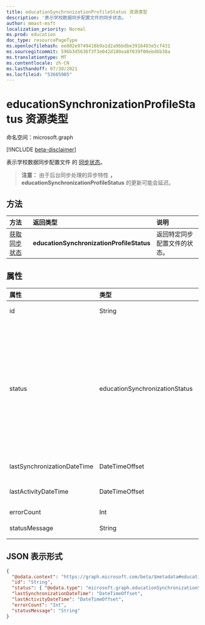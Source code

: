 ```yaml
---
title: educationSynchronizationProfileStatus 资源类型
description: '表示学校数据同步配置文件的同步状态。 '
author: mmast-msft
localization_priority: Normal
ms.prod: education
doc_type: resourcePageType
ms.openlocfilehash: ee802e9749418b9a1d2a9bbdbe3916493e5cf431
ms.sourcegitcommit: 596b3d5636f3f3e042d180ea8f039f00ebd6b38a
ms.translationtype: MT
ms.contentlocale: zh-CN
ms.lasthandoff: 07/30/2021
ms.locfileid: "53665905"
---
```

# <a name="educationsynchronizationprofilestatus-resource-type"></a>educationSynchronizationProfileStatus 资源类型

命名空间：microsoft.graph

[!INCLUDE [beta-disclaimer](../../includes/beta-disclaimer.md)]

表示学校数据同步配置文件 的 [同步状态](educationsynchronizationprofile.md)。

> **注意：** 由于后台同步处理的异步特性 **，educationSynchronizationProfileStatus** 的更新可能会延迟。

## <a name="methods"></a>方法

| 方法                                                                      | 返回类型                               | 说明                                              |
| :-------------------------------------------------------------------------- | :---------------------------------------- | :------------------------------------------------------- |
| [获取同步状态](../api/educationsynchronizationprofilestatus-get.md) | **educationSynchronizationProfileStatus** | 返回特定同步配置文件的状态。 |

## <a name="properties"></a>属性

| 属性                    | 类型                           | 说明                                                                                                              |
| :-------------------------- | :----------------------------- | :----------------------------------------------------------------------------------------------------------------------- |
| id                          | String                         | 资源的唯一标识符。  (只读)                                                                       |
| status                      | educationSynchronizationStatus | 同步的状态。可能的值是 `paused` `inProgress` `success` `error` `validationError` `quarantined` `unknownFutureValue` `extracting` ：、、、、。 `validating` 请注意，必须使用请求标头获取此可发展枚举中的以下 `Prefer: include-unknown-enum-members` [值](/graph/best-practices-concept#handling-future-members-in-evolvable-enumerations) `extracting` `validating` ：、。|
| lastSynchronizationDateTime | DateTimeOffset                 | 表示最近成功同步的时间。                                        |
| lastActivityDateTime | DateTimeOffset                 | 表示在配置文件中观察到最新更改的时间。                                        |
| errorCount | Int                 | 同步期间的错误数。                                        |
| statusMessage | String                 | 当前配置文件的同步阶段的状态消息。                                        |


## <a name="json-representation"></a>JSON 表示形式

<!-- {
  "blockType": "resource",
  "optionalProperties": [

  ],
  "@odata.type": "microsoft.graph.educationSynchronizationProfileStatus"
}-->

```json
{
  "@odata.context": "https://graph.microsoft.com/beta/$metadata#education/synchronizationProfiles/{id}/profileStatus/$entity",
  "id": "String",
  "status": { "@odata.type": "microsoft.graph.educationSynchronizationStatus" },
  "lastSynchronizationDateTime": "DateTimeOffset",
  "lastActivityDateTime": "DateTimeOffset",
  "errorCount": "Int",
  "statusMessage": "String"
}
```
